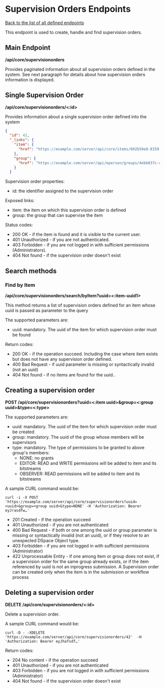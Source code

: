 # Supervision Orders Endpoints
[Back to the list of all defined endpoints](endpoints.md)

This endpoint is used to create, handle and find supervision orders.

## Main Endpoint
**/api/core/supervisionorders**

Provides paginated information about all supervision orders defined in the system. See next paragraph for details about how supervision orders information is displayed.

## Single Supervision Order
**/api/core/supervisionorders/<:id>**

Provides information about a single supervision order defined into the system

```json
{
  "id": 42,
  "_links": {
    "item": {
      "href": "https://example.com/server/api/core/items/092b59e8-8159-4e70-98b5-93ec60bd3431"
    },
    "group": {
      "href": "https://example.com/server/api/eperson/groups/4ebb837c-c2ae-4928-9bb1-6f51df4eeb60"
    }
  }
```
Supervision order properties:
* id: the identifier assigned to the supervision order

Exposed links:
* item: the item on which this supervision order is defined
* group: the group that can supervise the item

Status codes:
* 200 OK - if the item is found and it is visible to the current user.
* 401 Unauthorized - if you are not authenticated.
* 403 Forbidden - if you are not logged in with sufficient permissions (Administrators).
* 404 Not found - if the supervision order doesn't exist


## Search methods

### Find by Item
**/api/core/supervisionorders/search/byItem?uuid=<:item-uuid1>**

This method returns a list of supervision orders defined for an item whose uuid is passed as parameter to the query

The supported parameters are:
* uuid: mandatory. The uuid of the item for which supervision order must be found

 
Return codes:
* 200 OK - if the operation succeed. Including the case where item exists but does not have any supervision order defined.
* 400 Bad Request - if uuid parameter is missing or syntactically invalid (not an uuid) 
* 404 Not found - if no items are found for the uuid..

## Creating a supervision order

**POST /api/core/supervisionorders?uuid=<:item uuid>&group=<:group uuid>&type=<:type>**

The supported parameters are:
* uuid: mandatory. The uuid of the item for which supervision order must be created
* group: mandatory. The uuid of the group whose members will be supervisors
* type: mandatory. The type of permissions to be granted to above group's members: 
  * NONE: no grants
  * EDITOR: READ and WRITE permissions will be added to item and its bitstreams
  * OBSERVER: READ permissions will be added to item and its bitstreams

A sample CURL command would be:
```
curl -i -X POST 'https://example.com/server/api/core/supervisionorders?uuid=<uuid>&group=<group uuid>&type=NONE' -H 'Authorization: Bearer eyJrasdfw…' 
```

* 201 Created - if the operation succeed
* 401 Unauthorized - if you are not authenticated
* 400 Bad Request - if both or one among the uuid or group parameter is missing or syntactically invalid (not an uuid), or if they resolve to an unexpected DSpace Object type.
* 403 Forbidden - if you are not logged in with sufficient permissions (Administrator)
* 422 Unprocessable Entity - if one among item or group does not exist, if a supervision order for the same group already exists, or if the item referenced by uuid is not an inprogress submission. A Supervision order can be created only when the item is in the submission or workflow process


## Deleting a supervision order

**DELETE /api/core/supervisionorders/<:id>**

Delete a supervision order.

A sample CURL command would be:
```
curl -D - -XDELETE 'https://example.com/server/api/core/supervisionorders/42'  -H 'Authorization: Bearer eyJhafsdf…'
```

Return codes:
* 204 No content - if the operation succeed
* 401 Unauthorized - if you are not authenticated
* 403 Forbidden - if you are not logged in with sufficient permissions (Administrator)
* 404 Not found - if the supervision order doesn't exist 
